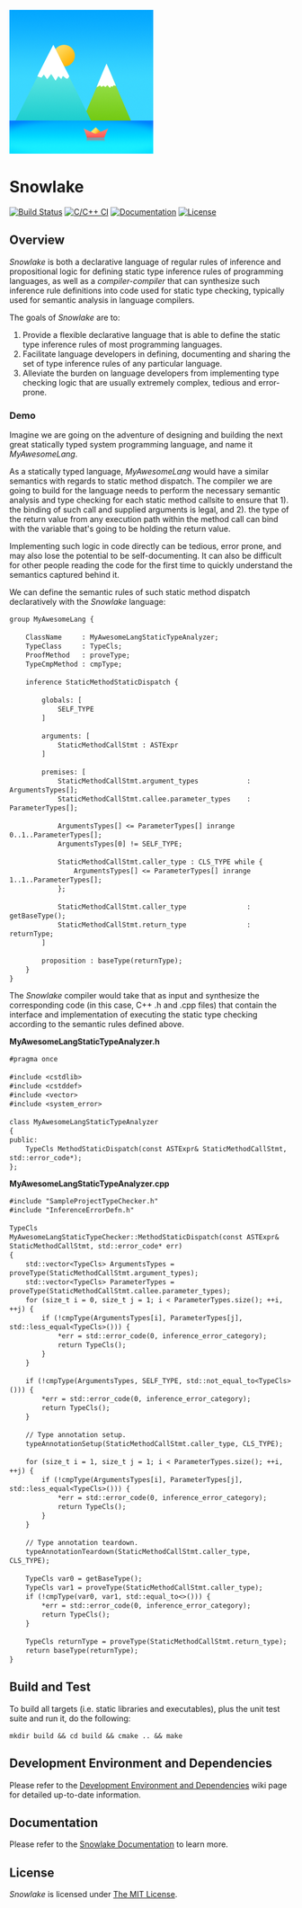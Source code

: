 ![Snowlake Logo](/resources/SnowlakeIcon_256.png)


# Snowlake

[![Build Status](https://travis-ci.org/tetrachrome/Snowlake.svg?branch=master)](https://travis-ci.org/tetrachrome/Snowlake)
[![C/C++ CI](https://github.com/tetrachrome/Snowlake/workflows/C/C++%20CI/badge.svg)](https://github.com/tetrachrome/Snowlake/actions)
[![Documentation](https://readthedocs.org/projects/snowlake/badge/?version=latest)](https://snowlake.readthedocs.io/en/latest/)
[![License](https://img.shields.io/badge/license-MIT-blue.svg)](https://opensource.org/licenses/MIT)


## Overview

*Snowlake* is both a declarative language of regular rules of inference
and propositional logic for defining static type inference rules of
programming languages, as well as a *compiler-compiler* that can
synthesize such inference rule definitions into code used for static type
checking, typically used for semantic analysis in language compilers.

The goals of *Snowlake* are to:

  1. Provide a flexible declarative language that is able to define the static
     type inference rules of most programming languages.
  2. Facilitate language developers in defining, documenting and sharing
     the set of type inference rules of any particular language.
  3. Alleviate the burden on language developers from implementing type
     checking logic that are usually extremely complex, tedious and error-prone.

### Demo

Imagine we are going on the adventure of designing and building the next great
statically typed system programming language, and name it *MyAwesomeLang*.

As a statically typed language, *MyAwesomeLang* would have a similar semantics with
regards to static method dispatch. The compiler we are going to build for the
language needs to perform the necessary semantic analysis and type checking for
each static method callsite to ensure that 1). the binding of such call and
supplied arguments is legal, and 2). the type of the return value from any
execution path within the method call can bind with the variable that's going
to be holding the return value.

Implementing such logic in code directly can be tedious, error prone, and may
also lose the potential to be self-documenting. It can also be difficult for
other people reading the code for the first time to quickly understand the
semantics captured behind it.

We can define the semantic rules of such static method dispatch declaratively
with the *Snowlake* language:

```
group MyAwesomeLang {

    ClassName     : MyAwesomeLangStaticTypeAnalyzer;
    TypeClass     : TypeCls;
    ProofMethod   : proveType;
    TypeCmpMethod : cmpType;

    inference StaticMethodStaticDispatch {

        globals: [
            SELF_TYPE
        ]

        arguments: [
            StaticMethodCallStmt : ASTExpr
        ]

        premises: [
            StaticMethodCallStmt.argument_types            : ArgumentsTypes[];
            StaticMethodCallStmt.callee.parameter_types    : ParameterTypes[];

            ArgumentsTypes[] <= ParameterTypes[] inrange 0..1..ParameterTypes[];
            ArgumentsTypes[0] != SELF_TYPE;

            StaticMethodCallStmt.caller_type : CLS_TYPE while {
                ArgumentsTypes[] <= ParameterTypes[] inrange 1..1..ParameterTypes[];
            };

            StaticMethodCallStmt.caller_type               : getBaseType();
            StaticMethodCallStmt.return_type               : returnType;
        ]

        proposition : baseType(returnType);
    }
}
```

The *Snowlake* compiler would take that as input and synthesize the corresponding
code (in this case, C++ .h and .cpp files) that contain the interface and implementation
of executing the static type checking according to the semantic rules defined above.

**MyAwesomeLangStaticTypeAnalyzer.h**

```
#pragma once

#include <cstdlib>
#include <cstddef>
#include <vector>
#include <system_error>

class MyAwesomeLangStaticTypeAnalyzer
{
public:
    TypeCls MethodStaticDispatch(const ASTExpr& StaticMethodCallStmt, std::error_code*);
};
```

**MyAwesomeLangStaticTypeAnalyzer.cpp**

```
#include "SampleProjectTypeChecker.h"
#include "InferenceErrorDefn.h"

TypeCls
MyAwesomeLangStaticTypeChecker::MethodStaticDispatch(const ASTExpr& StaticMethodCallStmt, std::error_code* err)
{
    std::vector<TypeCls> ArgumentsTypes = proveType(StaticMethodCallStmt.argument_types);
    std::vector<TypeCls> ParameterTypes = proveType(StaticMethodCallStmt.callee.parameter_types);
    for (size_t i = 0, size_t j = 1; i < ParameterTypes.size(); ++i, ++j) {
        if (!cmpType(ArgumentsTypes[i], ParameterTypes[j], std::less_equal<TypeCls>())) {
            *err = std::error_code(0, inference_error_category);
            return TypeCls();
        }
    }

    if (!cmpType(ArgumentsTypes, SELF_TYPE, std::not_equal_to<TypeCls>())) {
        *err = std::error_code(0, inference_error_category);
        return TypeCls();
    }

    // Type annotation setup.
    typeAnnotationSetup(StaticMethodCallStmt.caller_type, CLS_TYPE);

    for (size_t i = 1, size_t j = 1; i < ParameterTypes.size(); ++i, ++j) {
        if (!cmpType(ArgumentsTypes[i], ParameterTypes[j], std::less_equal<TypeCls>())) {
            *err = std::error_code(0, inference_error_category);
            return TypeCls();
        }
    }

    // Type annotation teardown.
    typeAnnotationTeardown(StaticMethodCallStmt.caller_type, CLS_TYPE);

    TypeCls var0 = getBaseType();
    TypeCls var1 = proveType(StaticMethodCallStmt.caller_type);
    if (!cmpType(var0, var1, std::equal_to<>())) {
        *err = std::error_code(0, inference_error_category);
        return TypeCls();
    }

    TypeCls returnType = proveType(StaticMethodCallStmt.return_type);
    return baseType(returnType);
}
```

## Build and Test

To build all targets (i.e. static libraries and executables), plus the unit test suite and run it,
do the following:

```
mkdir build && cd build && cmake .. && make
```


## Development Environment and Dependencies

Please refer to the [Development Environment and Dependencies](https://github.com/tetrachrome/Snowlake/wiki/Development-Environment-and-Dependencies) wiki page for detailed up-to-date
information.


## Documentation

Please refer to the [Snowlake Documentation](https://snowlake.readthedocs.io/en/latest/)
to learn more.


## License

*Snowlake* is licensed under [The MIT License](http://opensource.org/licenses/MIT).
